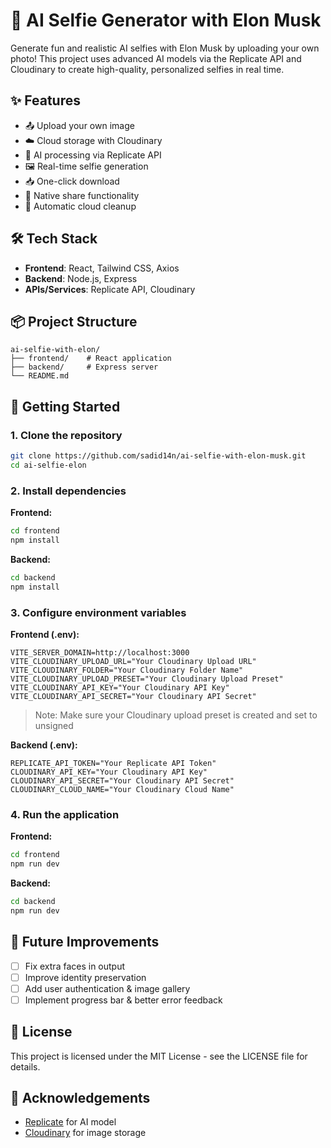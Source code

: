 # 🤖 AI Selfie Generator with Elon Musk

Generate fun and realistic AI selfies with Elon Musk by uploading your own photo! This project uses advanced AI models via the Replicate API and Cloudinary to create high-quality, personalized selfies in real time.

## ✨ Features

- 📤 Upload your own image
- ☁️ Cloud storage with Cloudinary
- 🤖 AI processing via Replicate API
- 🖼️ Real-time selfie generation
- 📥 One-click download
- 🔗 Native share functionality
- 🧹 Automatic cloud cleanup

## 🛠️ Tech Stack

- **Frontend**: React, Tailwind CSS, Axios
- **Backend**: Node.js, Express
- **APIs/Services**: Replicate API, Cloudinary

## 📦 Project Structure

```
ai-selfie-with-elon/
├── frontend/    # React application
├── backend/     # Express server
└── README.md
```

## 🚀 Getting Started

### 1. Clone the repository

```bash
git clone https://github.com/sadid14n/ai-selfie-with-elon-musk.git
cd ai-selfie-elon
```

### 2. Install dependencies

**Frontend:**

```bash
cd frontend
npm install
```

**Backend:**

```bash
cd backend
npm install
```

### 3. Configure environment variables

**Frontend (.env):**

```
VITE_SERVER_DOMAIN=http://localhost:3000
VITE_CLOUDINARY_UPLOAD_URL="Your Cloudinary Upload URL"
VITE_CLOUDINARY_FOLDER="Your Cloudinary Folder Name"
VITE_CLOUDINARY_UPLOAD_PRESET="Your Cloudinary Upload Preset"
VITE_CLOUDINARY_API_KEY="Your Cloudinary API Key"
VITE_CLOUDINARY_API_SECRET="Your Cloudinary API Secret"
```

> Note: Make sure your Cloudinary upload preset is created and set to unsigned

**Backend (.env):**

```
REPLICATE_API_TOKEN="Your Replicate API Token"
CLOUDINARY_API_KEY="Your Cloudinary API Key"
CLOUDINARY_API_SECRET="Your Cloudinary API Secret"
CLOUDINARY_CLOUD_NAME="Your Cloudinary Cloud Name"
```

### 4. Run the application

**Frontend:**

```bash
cd frontend
npm run dev
```

**Backend:**

```bash
cd backend
npm run dev
```

## 🧠 Future Improvements

- [ ] Fix extra faces in output
- [ ] Improve identity preservation
- [ ] Add user authentication & image gallery
- [ ] Implement progress bar & better error feedback

## 📄 License

This project is licensed under the MIT License - see the LICENSE file for details.

## 🙏 Acknowledgements

- [Replicate](https://replicate.com/) for AI model
- [Cloudinary](https://cloudinary.com/) for image storage
